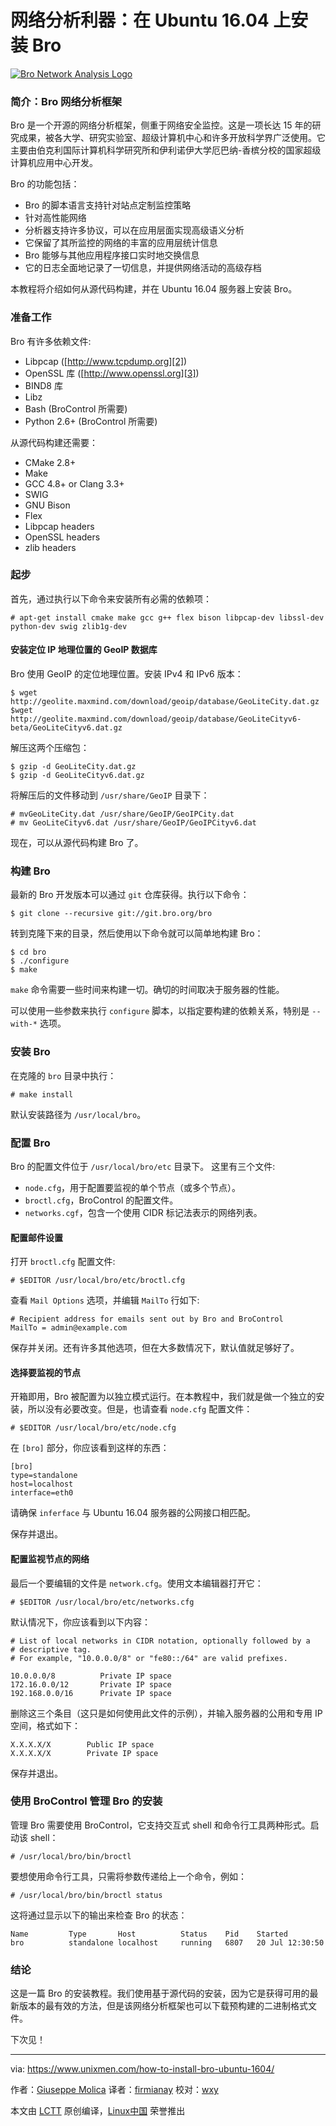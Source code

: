 网络分析利器：在 Ubuntu 16.04 上安装 Bro
============================================================


 [![Bro Network Analysis Logo](https://www.unixmen.com/wp-content/uploads/2017/07/brologo-696x696.jpg "brologo")][4]

### 简介：Bro 网络分析框架

Bro 是一个开源的网络分析框架，侧重于网络安全监控。这是一项长达 15 年的研究成果，被各大学、研究实验室、超级计算机中心和许多开放科学界广泛使用。它主要由伯克利国际计算机科学研究所和伊利诺伊大学厄巴纳-香槟分校的国家超级计算机应用中心开发。

Bro 的功能包括：

*   Bro 的脚本语言支持针对站点定制监控策略
*   针对高性能网络
*   分析器支持许多协议，可以在应用层面实现高级语义分析
*   它保留了其所监控的网络的丰富的应用层统计信息
*   Bro 能够与其他应用程序接口实时地交换信息
*   它的日志全面地记录了一切信息，并提供网络活动的高级存档

本教程将介绍如何从源代码构建，并在 Ubuntu 16.04 服务器上安装 Bro。

### 准备工作

Bro 有许多依赖文件:

*   Libpcap ([http://www.tcpdump.org][2])
*   OpenSSL 库 ([http://www.openssl.org][3])
*   BIND8 库
*   Libz
*   Bash (BroControl 所需要)
*   Python 2.6+ (BroControl 所需要)

从源代码构建还需要：

*   CMake 2.8+
*   Make
*   GCC 4.8+ or Clang 3.3+
*   SWIG
*   GNU Bison
*   Flex
*   Libpcap headers
*   OpenSSL headers
*   zlib headers

### 起步

首先，通过执行以下命令来安装所有必需的依赖项：

```
# apt-get install cmake make gcc g++ flex bison libpcap-dev libssl-dev python-dev swig zlib1g-dev
```

#### 安装定位 IP 地理位置的 GeoIP 数据库

Bro 使用 GeoIP 的定位地理位置。安装 IPv4 和 IPv6 版本：

```
$ wget http://geolite.maxmind.com/download/geoip/database/GeoLiteCity.dat.gz
$wget http://geolite.maxmind.com/download/geoip/database/GeoLiteCityv6-beta/GeoLiteCityv6.dat.gz
```

解压这两个压缩包：

```
$ gzip -d GeoLiteCity.dat.gz
$ gzip -d GeoLiteCityv6.dat.gz
```

将解压后的文件移动到 `/usr/share/GeoIP` 目录下：

```
# mvGeoLiteCity.dat /usr/share/GeoIP/GeoIPCity.dat
# mv GeoLiteCityv6.dat /usr/share/GeoIP/GeoIPCityv6.dat
```

现在，可以从源代码构建 Bro 了。

### 构建 Bro

最新的 Bro 开发版本可以通过 `git` 仓库获得。执行以下命令：

```
$ git clone --recursive git://git.bro.org/bro
```

转到克隆下来的目录，然后使用以下命令就可以简单地构建 Bro：

```
$ cd bro
$ ./configure
$ make
```

`make` 命令需要一些时间来构建一切。确切的时间取决于服务器的性能。

可以使用一些参数来执行 `configure` 脚本，以指定要构建的依赖关系，特别是 `--with-*` 选项。

### 安装 Bro

在克隆的 `bro` 目录中执行：

```
# make install
```

默认安装路径为 `/usr/local/bro`。

### 配置 Bro

Bro 的配置文件位于 `/usr/local/bro/etc` 目录下。 这里有三个文件:

*   `node.cfg`，用于配置要监视的单个节点（或多个节点）。
*   `broctl.cfg`，BroControl 的配置文件。
*   `networks.cgf`，包含一个使用 CIDR 标记法表示的网络列表。

#### 配置邮件设置

打开 `broctl.cfg` 配置文件:

```
# $EDITOR /usr/local/bro/etc/broctl.cfg
```

查看 `Mail Options` 选项，并编辑 `MailTo` 行如下:

```
# Recipient address for emails sent out by Bro and BroControl
MailTo = admin@example.com
```

保存并关闭。还有许多其他选项，但在大多数情况下，默认值就足够好了。

#### 选择要监视的节点

开箱即用，Bro 被配置为以独立模式运行。在本教程中，我们就是做一个独立的安装，所以没有必要改变。但是，也请查看 `node.cfg` 配置文件：

```
# $EDITOR /usr/local/bro/etc/node.cfg
```

在 `[bro]` 部分，你应该看到这样的东西：

```
[bro]
type=standalone
host=localhost
interface=eth0
```

请确保 `inferface` 与 Ubuntu 16.04 服务器的公网接口相匹配。

保存并退出。

#### 配置监视节点的网络

最后一个要编辑的文件是 `network.cfg`。使用文本编辑器打开它：

```
# $EDITOR /usr/local/bro/etc/networks.cfg
```

默认情况下，你应该看到以下内容：

```
# List of local networks in CIDR notation, optionally followed by a
# descriptive tag.
# For example, "10.0.0.0/8" or "fe80::/64" are valid prefixes.

10.0.0.0/8          Private IP space
172.16.0.0/12       Private IP space
192.168.0.0/16      Private IP space
```

删除这三个条目（这只是如何使用此文件的示例），并输入服务器的公用和专用 IP 空间，格式如下：

```
X.X.X.X/X        Public IP space
X.X.X.X/X        Private IP space
```

保存并退出。

### 使用 BroControl 管理 Bro 的安装

管理 Bro 需要使用 BroControl，它支持交互式 shell 和命令行工具两种形式。启动该 shell：

```
# /usr/local/bro/bin/broctl
```

要想使用命令行工具，只需将参数传递给上一个命令，例如：

```
# /usr/local/bro/bin/broctl status
```

这将通过显示以下的输出来检查 Bro 的状态：

```
Name         Type       Host          Status    Pid    Started
bro          standalone localhost     running   6807   20 Jul 12:30:50
```

### 结论

这是一篇 Bro 的安装教程。我们使用基于源代码的安装，因为它是获得可用的最新版本的最有效的方法，但是该网络分析框架也可以下载预构建的二进制格式文件。

下次见！

--------------------------------------------------------------------------------

via: https://www.unixmen.com/how-to-install-bro-ubuntu-1604/

作者：[Giuseppe Molica][a]
译者：[firmianay](https://github.com/firmianay)
校对：[wxy](https://github.com/wxy)

本文由 [LCTT](https://github.com/LCTT/TranslateProject) 原创编译，[Linux中国](https://linux.cn/) 荣誉推出

[a]:https://www.unixmen.com/author/tutan/
[1]:https://www.unixmen.com/author/tutan/
[2]:http://www.tcpdump.org/
[3]:http://www.openssl.org/
[4]:https://www.unixmen.com/wp-content/uploads/2017/07/brologo.jpg
